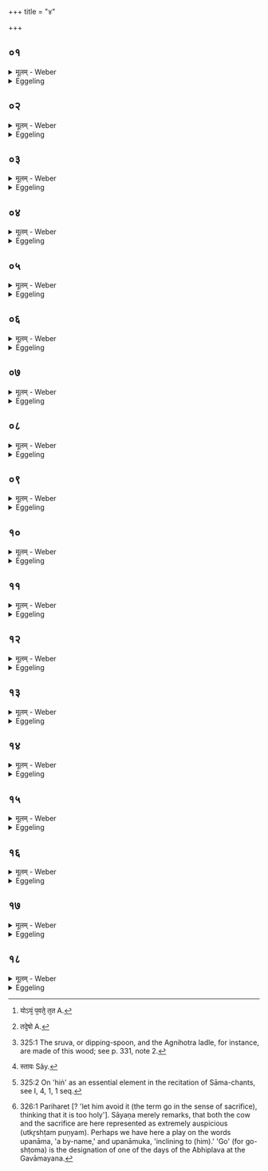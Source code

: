 +++
title = "४"

+++

##  ०१
<details><summary>मूलम् - Weber</summary>

प्रजा᳘पतिर्ह वा᳘ इदम᳘ग्र ए᳘क एॗवास॥  
स᳘ ऐक्षत कथं नु प्र᳘जायेये᳘ति सो ऽश्राम्यत्स त᳘पो ऽतप्यतॗ सो ऽग्नि᳘मेव मु᳘खाज्जनयां᳘ चक्रे तद्य᳘देनम् मु᳘खाद᳘जनयत त᳘स्मादन्नाॗदो ऽग्निः स यो᳘ हैव᳘मेत᳘मग्नि᳘मन्नादं वे᳘दान्नादो᳘ हैव भ᳘वति॥
</details>

<details><summary>Eggeling</summary>

1. Prajāpati alone, indeed, existed here in the beginning. He considered, 'How may I be reproduced?'

 He toiled and performed acts of penance. He generated Agni from his mouth; and because he generated him from his mouth, therefore Agni is a consumer of food: and, verily, he who thus knows Agni to be a consumer of food, becomes himself a consumer of food.
</details>

##  ०२
<details><summary>मूलम् - Weber</summary>

तद्वा᳘ एनमेतद᳘ग्रे देवा᳘नामजनयत॥  
त᳘स्मादग्नि᳘रग्नि᳘र्ह वै ना᳘मैतद्य᳘दग्निरि᳘ति स᳘ जातः पू᳘र्वः पे᳘याय यो वै पू᳘र्व एत्य᳘ग्र एती᳘ते वै त᳘माहुः सो एॗवास्याग्नि᳘ता॥
</details>

<details><summary>Eggeling</summary>

2. He thus generated him first (agre) of the gods; and therefore (he is called) Agni, for agni (they say) is the same as agri. He, being generated, went forth as the first (pūrva); for of him who goes first, they say that he goes at the head (agre). Such, then, is the origin and nature of that Agni.
</details>

##  ०३
<details><summary>मूलम् - Weber</summary>

स᳘ ऐक्षत प्रजा᳘पतिः॥  
अन्नादं वा᳘ इम᳘मात्म᳘नो ऽजीजने य᳘दग्निं न वा᳘ इह म᳘दन्यद᳘न्नमस्ति यं वा᳘ अॗयं नाद्यादि᳘ति काल्वाली᳘कृता हैव त᳘र्हि पृथिॗव्यास नौ᳘षधय आसुर्न व᳘नस्पतयस्त᳘देॗवास्य म᳘नस्यास॥
</details>

<details><summary>Eggeling</summary>

3. Prajāpati then considered, 'In that Agni I have generated a food-eater for myself; but, indeed, there is no other food here but myself, whom, surely, he would not eat.' At that time this earth had, indeed, been rendered quite bald; there were neither plants nor trees. This, then, weighed on his mind.
</details>

##  ०४
<details><summary>मूलम् - Weber</summary>

अ᳘थैनमग्निर्व्या᳘त्तेनो᳘पपर्या᳘ववर्त॥  
त᳘स्य भीत᳘स्य स्वो᳘ महिमा᳘पचक्राम वाग्वा᳘ अस्य स्वो᳘ महिमा वा᳘गस्या᳘पचक्राम स᳘ आत्म᳘न्नेवा᳘हुतिमीषे [^wbr_1] स उ᳘दमृष्ट तद्य᳘दुद᳘मृष्ट त᳘स्मादिदं᳘ चालो᳘मकमिदं᳘ च त᳘त्र विवेद घृताहुति᳘ वैव᳘ पयाअहुतिं᳘ वोभ᳘यᳫं हॗ त्वेव तत्प᳘य एव॥  

[^wbr_1‍]: त्मन्येवा B. Sây.
</details>

<details><summary>Eggeling</summary>

4. Thereupon Agni turned towards him with open mouth; and he (Prajāpati) being terrified, his own greatness departed from him. Now his own greatness is his speech: that speech of his departed from him. He desired an offering in his own self, and rubbed (his hands); and because he rubbed (his hands), therefore both this and this (palm) are hairless. He then obtained either a butter-offering or a milk-offering;--but, indeed, they are both milk.
</details>

##  ०५
<details><summary>मूलम् - Weber</summary>

सा᳘ हैॗनं नाभिराधयां᳘ चकार॥  
केषमिॗश्रेव हास तांॗ व्यौक्षदो᳘ष धये᳘ति त᳘त ओ᳘षधयः स᳘मभवंस्त᳘स्मादो᳘षधयो ना᳘म स᳘ द्विती᳘यमु᳘दमृष्ट तत्रापरामा᳘हुतिं विवेद घृताहुतिं᳘ वैव᳘ पयाअहुतिं᳘ वोभ᳘यᳫं हॗ त्वेव तत्प᳘य एव॥
</details>

<details><summary>Eggeling</summary>

5. This (offering), however, did not satisfy him, because it had hairs mixed with it. He poured it away (into the fire), saying, 'Drink, while burning (oshaṁ dhaya)!' From it plants sprang: hence their name 'plants (oshadhayaḥ).' He rubbed (his hands) a second time, and thereby obtained another

offering, either a butter-offering or a milk-offering;--but, indeed, they are both milk.
</details>

##  ०६
<details><summary>मूलम् - Weber</summary>

सा᳘ हैनमभिराधयां᳘ चकार॥  
स व्य᳘चिकित्सज्जुह᳘वानी३ मा᳘ हौषा३मि᳘ति तᳫं स्वो᳘ महिॗमाॗभ्युवाद जुहुधी᳘ति स᳘ प्रजा᳘पतिर्विदां चकार स्वो वै᳘ मा महिॗमाहे᳘ति स᳘ स्वाहे᳘त्येॗवाजुहोत्त᳘स्मादु स्वाहे᳘त्येव᳘ हूयते त᳘त एष उ᳘दियाय य᳘ एष त᳘पति त᳘तो᳘यम् प्र᳘बभूव यो ऽयम् प᳘वते त᳘त [^wbr_2] एॗवाग्निः प᳘राङ् पर्या᳘ववर्त॥  

[^wbr_2]: योऽयं᳘ प᳘वते᳘ त᳘त A.
</details>

<details><summary>Eggeling</summary>

6. This (offering) then satisfied him. He hesitated: 'Shall I offer it up? shall I not offer it up?' he thought. His own greatness said to him, 'Offer it up!' Prajāpati was aware that it was his own (sva) greatness that had spoken (āha) to him; and offered it up with 'Svāhā!' This is why offerings are made with 'Svāhā!' Thereupon that burning one (viz. the sun) rose; and then that blowing one (viz. the wind) sprang up; whereupon, indeed, Agni turned away.
</details>

##  ०७
<details><summary>मूलम् - Weber</summary>

स᳘ हुत्वा᳘ प्रजा᳘पतिः॥  
प्र चा᳘जायतात्स्यत᳘श्चाग्ने᳘र्मृत्यो᳘रात्मा᳘नमत्रायत स यो᳘ हैवं᳘ विद्वा᳘नग्निहोत्रं᳘ जुहो᳘त्येता᳘ᳫं᳘ हैव प्र᳘जातिम् प्र᳘जायते यां᳘ प्रजा᳘पतिः प्रा᳘जायतैव᳘मु हैॗवात्स्यॗतो ऽग्ने᳘र्मृत्यो᳘रात्मा᳘नं त्रायते॥
</details>

<details><summary>Eggeling</summary>

7. And Prajāpati, having performed offering, reproduced himself, and saved himself from Agni, Death, as he was about to devour him. And, verily, whosoever, knowing this, offers the Agnihotra, reproduces himself by offspring even as Prajāpati reproduced himself; and saves himself from Agni, Death, when he is about to devour him.
</details>

##  ०८
<details><summary>मूलम् - Weber</summary>

स य᳘त्र म्रिय᳘ते॥  
य᳘त्रैनमग्ना᳘वभ्याद᳘धति त᳘देॗषो [^wbr_3] ऽग्नेर᳘धिजायते᳘ ऽथास्य श᳘रीरमेॗवाग्नि᳘र्दहति तद्य᳘था पितु᳘र्वा मातु᳘र्वा जा᳘येतैव᳘मेॗषो ऽग्नेर᳘धिजायते श᳘श्वद्ध वा᳘ एष न स᳘म्भवतिॗ यो ऽग्निहोत्रं न जुहो᳘ति त᳘स्माद्वा᳘ अग्निहोत्र᳘ᳫं᳘ होत᳘व्यम्॥  

[^wbr_3]: तदे᳘षो A.
</details>

<details><summary>Eggeling</summary>

8. And when he dies, and when they place him on the fire, then he is born (again) out of the fire, and the fire only consumes his body. Even as he is born from his father and mother, so is he born from the fire. But he who offers not the Agnihotra, verily, he does not come into life at all: therefore the Agnihotra should by all means be offered.
</details>

##  ०९
<details><summary>मूलम् - Weber</summary>

तद्वा᳘ एत᳘त्॥  
एव᳘ विचिकित्सा᳘यै ज᳘न्म य᳘त्प्रजा᳘पतिर्व्य᳘चिकित्सत्स᳘ विचि᳘कित्सञ्छ्रे᳘यस्यध्रियत यः प्र चा᳘जायतात्स्यत᳘श्चाग्ने᳘र्मृत्यो᳘रात्मा᳘नम᳘त्रायत स यो᳘ हैव᳘मेत᳘द्विचिकित्सा᳘यै ज᳘न्म वे᳘द य᳘द्ध किं᳘ च विचि᳘कित्सति श्रे᳘यसि हैव᳘ ध्रियते॥
</details>

<details><summary>Eggeling</summary>

9. And as to that same birth from out of doubt,--when Prajāpati doubted, he, while doubting, remained steadfast on the better (side), insomuch that he reproduced himself and saved himself from Agni, Death, when he was about to devour him: so he also who knows that birth from out of doubt, when he doubts about anything, still remains on the better (side).
</details>

##  १०
<details><summary>मूलम् - Weber</summary>

स᳘ हुत्वा न्य᳘मृष्ट॥  
त᳘तो वि᳘कङ्कतः स᳘मभवत्त᳘स्मादेष᳘ यज्ञि᳘यो यज्ञपा᳘त्री᳘यो वृक्षस्त᳘त एते᳘ देवा᳘नां वीरा᳘ अजायन्ताग्निॗर्यो ऽयं प᳘वते सू᳘र्यः स यो᳘ हैव᳘मेतान्देवा᳘नां वीरान्वेदा᳘हास्य वीरो᳘ जायते॥
</details>

<details><summary>Eggeling</summary>

10. Having offered, he rubbed (his hands). Thence

a Vikaṅkata [^egg_737] tree sprung forth; and therefore that tree is suitable for the sacrifice, and proper for sacrificial vessels. Thereupon those (three) heroes among the gods were born, viz. Agni, that blower (Vāyu), and Sūrya: and, verily, whosoever thus knows those heroes among the gods, to him a hero is born.

[^egg_737]: 325:1 The sruva, or dipping-spoon, and the Agnihotra ladle, for instance, are made of this wood; see p. 331, note 2.
</details>

##  ११
<details><summary>मूलम् - Weber</summary>

त᳘ उ हैत᳘ ऊचुः॥  
वयं वै᳘ प्रजा᳘पतिम् पित᳘रम᳘नु स्मो ह᳘न्त वयं त᳘त्सृजा᳘महै य᳘दस्मानन्व᳘सदि᳘ति ते᳘ परिश्रि᳘त्य गायत्रेणा᳘पहिंकारेण तुष्टुविरे तद्य᳘त्पर्य᳘श्रयन्त्स᳘ समुद्रो᳘ ऽथेय᳘मेव᳘ पृथिॗव्यास्तावः [^wbr_4] ॥  

[^wbr_4]: स्तावः Sây.
</details>

<details><summary>Eggeling</summary>

11. They then said, 'We come after our father Prajāpati: let us then create what shall come after us!' Having enclosed (a piece of ground), they sang praises with the gāyatrī stanza without the 'Hiṅ [^egg_738]:' and that (with) which they enclosed was the ocean; and this earth was the praising-ground (āstāva).

[^egg_738]: 325:2 On 'hiṅ' as an essential element in the recitation of Sāma-chants, see I, 4, 1, 1 seq.
</details>

##  १२
<details><summary>मूलम् - Weber</summary>

ते᳘ स्तुत्वा प्रा᳘ञ्च उ᳘च्चक्रमुः॥  
पु᳘नरे᳘म इ᳘ति देवा एद्गाᳫं स᳘म्भूताᳫं सा᳘ हैनानुदी᳘क्ष्य हिं᳘चकार ते᳘ देवा᳘ विदां᳘ चक्रुरेष सा᳘म्नो हिंकार इत्य᳘पहिंकारᳫं हैव᳘ पुरा त᳘तः सा᳘मास स᳘ एष ग᳘वि सा᳘म्नो हिंकारस्त᳘स्मादेॗषोपजीवनी᳘योपजीवनी᳘यो ह वै᳘ भवति य᳘ एव᳘मेतं ग᳘वि सा᳘म्नो हिंकारं वे᳘द॥
</details>

<details><summary>Eggeling</summary>

12. When they had sung praises, they went out towards the east, saying, 'We (will) go back thither!' The gods came upon a cow which had sprung into existence. Looking up at them, she uttered the sound 'hiṅ.' The gods perceived that this was the 'Hiṅ' of the Sāman (melodious sacrificial chant); for heretofore (their song was) without the but after that it was the (real) Sāman. And as this same sound 'Hiṅ' of the Sāman was in the cow, therefore the latter affords the means of subsistence; and so does he afford the means of subsistence whosoever thus knows that 'Hiṅ' of the Sāman in the cow.
</details>

##  १३
<details><summary>मूलम् - Weber</summary>

ते᳘ होचुः॥  
भद्रं वा᳘ इद᳘मजीजनामहि ये गाम᳘जीजनामहि यज्ञोॗ ह्येॗत्वेॗयं नोॗ ह्यृते गो᳘र्यज्ञ᳘स्तायतेॗ ऽन्नᳫं ह्येॗवेयं यद्धि किं चा᳘न्नं गौ᳘रेव तदि᳘ति॥
</details>

<details><summary>Eggeling</summary>

13. They said, 'Auspicious, indeed, is what we have produced here, who have produced the cow: for, truly, she is the sacrifice, and without her no sacrifice is performed; she is also the food, for the cow, indeed, is all food.'
</details>

##  १४
<details><summary>मूलम् - Weber</summary>

तद्वा᳘ एत᳘देॗवैता᳘सां ना᳘म॥  
एत᳘द्यज्ञ᳘स्य त᳘स्मादेतत्प᳘रिहरेत्साधु पु᳘ण्यमि᳘ति बॗह्व्यो ह वा᳘ अस्यैता᳘ भवन्त्युपना᳘मुक एनं यज्ञो᳘ भवति य᳘ एवं᳘ विद्वा᳘नेत᳘त्परिह᳘रति साधु पु᳘ण्यमि᳘ति॥
</details>

<details><summary>Eggeling</summary>

14. This (word 'go'), then, is a name of those

 (cows), and so it is of the sacrifice: let him, therefore, repeat [^egg_739] it, (as it were) saying, 'Good, excellent!' and, verily, whosoever, knowing this, repeats it; (as it were) saying, 'Good, excellent!' with him those (cows) multiply, and the sacrifice will incline to him.

[^egg_739]: 326:1 Pariharet [? 'let him avoid it (the term go in the sense of sacrifice), thinking that it is too holy']. Sāyaṇa merely remarks, that both the cow and the sacrifice are here represented as extremely auspicious (utkr̥shṭam puṇyam). Perhaps we have here a play on the words upanāma, 'a by-name,' and upanāmuka, 'inclining to (him).' 'Go' (for go-shṭoma) is the designation of one of the days of the Abhiplava at the Gavāmayana.
</details>

##  १५
<details><summary>मूलम् - Weber</summary>

ता᳘मु हाग्नि᳘रभि᳘दध्यौ॥  
मिथुन्य᳘नया स्यामि᳘ति ताᳫं स᳘म्बभूव त᳘स्यां रे᳘तः प्रा᳘सिञ्चत्तत्प᳘यो ऽभवत्त᳘स्मादेत᳘दामा᳘यां ग᳘वि सत्यां᳘ शृत᳘मग्नेर्हि रे᳘तस्त᳘स्माद्य᳘दि कृष्ना᳘यां य᳘दि रो᳘हिण्यां शुक्ल᳘मेव᳘ भवत्यग्नि᳘संकाशमग्नेर्हि रे᳘तस्त᳘स्मात्प्रथमदुग्ध᳘मुष्ण᳘म् भवत्यग्नेर्हि रे᳘तः॥
</details>

<details><summary>Eggeling</summary>

15. Now, Agni coveted her: 'May I pair with her,' he thought. He united with her, and his seed became that milk of hers: hence, while the cow is raw, that milk in her is cooked (warm); for it is Agni's seed; and therefore also, whether it be in a black or in a red (cow), it is ever white, and shining like fire, it being Agni's seed. Hence it is warm when first milked; for it is Agni's seed.
</details>

##  १६
<details><summary>मूलम् - Weber</summary>

ते᳘ होचुः॥  
ह᳘न्तेदं᳘ जुह᳘वामहा इ᳘ति क᳘स्मै न इद᳘म् प्रथमा᳘य होष्यन्ती᳘ति म᳘ह्यमि᳘ति हैवा᳘ग्नि᳘रुवाच म᳘ह्यमि᳘ति यो᳘ ऽयम् प᳘वते म᳘ह्यमि᳘ति सू᳘र्यस्ते न᳘ सम्पादयां᳘ चक्रुस्ते हा᳘सम्पाद्योचुः प्रजा᳘पतिमेव᳘ पित᳘रम् प्र᳘त्ययाम स य᳘स्मै न इद᳘म् प्रथमा᳘य होत᳘व्यं वक्ष्य᳘ति त᳘स्मै न इद᳘म् प्रथमा᳘य होष्यन्ती᳘ति ते प्रजा᳘पतिम् पित᳘रम् प्रती᳘त्योचुः क᳘स्मै न इद᳘म् प्रथमा᳘य होष्यन्ती᳘ति॥
</details>

<details><summary>Eggeling</summary>

16. They (the men) said, 'Come, let us offer this up!'--'To whom of us shall they first offer this?' (said those gods).--'To me!' said Agni.--'To me!' said that blower (Vāyu).--'To me!' said Sūrya. They did not come to an agreement; and not being agreed, they said, 'Let us go to our father Prajāpati; and to whichever of us he says it shall be offered first, to him they shall first offer this.' They went to their father Prajāpati, and said, 'To whom of us shall they offer this first?'
</details>

##  १७
<details><summary>मूलम् - Weber</summary>

स᳘ होवाच॥  
अग्न᳘ये ऽग्नि᳘रनुष्ठ्या स्वं रे᳘तः प्र᳘जनयिष्यते त᳘था प्र᳘जनिष्यध्व इत्य᳘थ तु᳘भ्यमि᳘ति सू᳘र्यम᳘थ य᳘देव᳘ हूय᳘मानस्य व्यश्नुते त᳘देॗवैत᳘स्यॗ यो ऽयम् प᳘वत इ᳘ति त᳘देभ्य इदम᳘प्येत᳘र्हि त᳘थैव᳘ जुह्वत्यग्न᳘य एव᳘ सायᳫं सू᳘र्याय प्रातर᳘थ य᳘देव᳘ हूय᳘मानस्य व्यश्नुते त᳘देॗवैत᳘स्यॗ यो ऽयम् प᳘वते॥
</details>

<details><summary>Eggeling</summary>

17. He replied, 'To Agni: Agni will forthwith cause his own seed to be reproduced, and so you will be reproduced.' 'Then to thee,' he said to Sūrya; 'and what of the offered (milk) he then is still possessed of, that shall belong to that blower

 (Vāyu)!' And, accordingly, they in the same way offer this (milk) to them till this day: in the evening to Agni, and in the morning to Sūrya; and what of the offered (milk) he then is still possessed of, that, indeed, belongs to that blower.
</details>

##  १८
<details><summary>मूलम् - Weber</summary>

ते᳘ हुत्वा᳘ देवाः᳟॥  
इमाम् प्र᳘जातिम् प्रा᳘जायन्त यैषामियम् प्र᳘जातिरिमां विजितिं व्य᳘जयन्तॗ येय᳘मेषां वि᳘जितिरिम᳘मेव᳘ लोक᳘मग्निर᳘जयदन्त᳘रिक्षं वायुर्दि᳘वमेव सू᳘र्यः स यो᳘ हैवं᳘ विद्वा᳘नग्निहोत्रं᳘ जुहो᳘त्येता᳘ᳫं᳘ हैव प्र᳘जातिम् प्र᳘जायते या᳘मेत᳘ एतत्प्रा᳘जायन्तैतां वि᳘जितं वि᳘जयते या᳘मेत᳘ एतद्व्य᳘जयन्तैतै᳘रु हैव स᳘लोको भवति य᳘ एवं᳘ विद्वा᳘नग्निहोत्रं᳘ जुहो᳘ति त᳘स्माद्वा᳘ अग्निहोत्र᳘ᳫं᳘ होत᳘व्यम्॥
</details>
<details><summary>Eggeling</summary>

18. By offering, those gods were produced in the way in which they were produced, by it they gained that victory which they did gain: Agni conquered this world, Vāyu the air, and Sūrya the sky. And whosoever, knowing this, offers the Agnihotra, he, indeed, is produced in the same way in which they were then produced, he gains that same victory which they then gained;--indeed, he shares the same world with them, whosoever, knowing this, offers the Agnihotra. Therefore the Agnihotra should certainly be performed.
</details>

